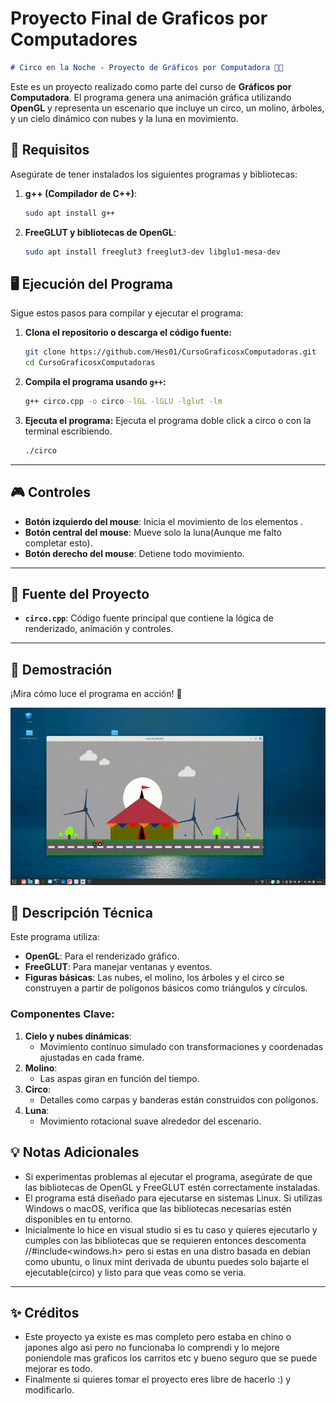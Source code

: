# Proyecto Final de Graficos por Computadores


```markdown
# Circo en la Noche - Proyecto de Gráficos por Computadora 🎪🌙
```
Este es un proyecto realizado como parte del curso de **Gráficos por Computadora**. El programa genera una animación gráfica utilizando **OpenGL** y representa un escenario que incluye un circo, un molino, árboles, y un cielo dinámico con nubes y la luna en movimiento.


## 🚀 Requisitos

Asegúrate de tener instalados los siguientes programas y bibliotecas:

1. **g++ (Compilador de C++)**:
   ```bash
   sudo apt install g++
   ```
2. **FreeGLUT y bibliotecas de OpenGL**:
   ```bash
   sudo apt install freeglut3 freeglut3-dev libglu1-mesa-dev
   ```



## 🖥️ Ejecución del Programa

Sigue estos pasos para compilar y ejecutar el programa:

1. **Clona el repositorio o descarga el código fuente:**
   ```bash
   git clone https://github.com/Hes01/CursoGraficosxComputadoras.git
   cd CursoGraficosxComputadoras
   ```

2. **Compila el programa usando `g++`:**
   ```bash
   g++ circo.cpp -o circo -lGL -lGLU -lglut -lm
   ```

3. **Ejecuta el programa:**
   Ejecuta el programa doble click a circo o con la terminal escribiendo.
   ```bash
   ./circo
   ```

---

## 🎮 Controles

- **Botón izquierdo del mouse**: Inicia el movimiento de los elementos .
- **Botón central del mouse**: Mueve solo la luna(Aunque me falto completar esto).
- **Botón derecho del mouse**: Detiene todo movimiento.

---

## 📂 Fuente del Proyecto

- **`circo.cpp`**: Código fuente principal que contiene la lógica de renderizado, animación y controles.

---

## 🌟 Demostración

¡Mira cómo luce el programa en acción! 🎥

![Demostración del Programa](output.gif)


## 📝 Descripción Técnica

Este programa utiliza:
- **OpenGL**: Para el renderizado gráfico.
- **FreeGLUT**: Para manejar ventanas y eventos.
- **Figuras básicas**: Las nubes, el molino, los árboles y el circo se construyen a partir de polígonos básicos como triángulos y círculos.

### Componentes Clave:
1. **Cielo y nubes dinámicas**:
   - Movimiento continuo simulado con transformaciones y coordenadas ajustadas en cada frame.
2. **Molino**:
   - Las aspas giran en función del tiempo.
3. **Circo**:
   - Detalles como carpas y banderas están construidos con polígonos.
4. **Luna**:
   - Movimiento rotacional suave alrededor del escenario.


## 💡 Notas Adicionales

- Si experimentas problemas al ejecutar el programa, asegúrate de que las bibliotecas de OpenGL y FreeGLUT estén correctamente instaladas.
- El programa está diseñado para ejecutarse en sistemas Linux. Si utilizas Windows o macOS, verifica que las bibliotecas necesarias estén         disponibles en tu entorno.
- Inicialmente lo hice en visual studio si es tu caso y quieres ejecutarlo y cumples con las bibliotecas que se requieren entonces
  descomenta //#include<windows.h> pero si estas en una distro basada en debian como ubuntu, o linux mint derivada de ubuntu puedes solo bajarte   el ejecutable(circo) y listo para que veas como se veria.

---

## ✨ Créditos

- Este proyecto ya existe es mas completo pero estaba en chino o japones algo asi pero no funcionaba lo comprendi y lo mejore poniendole mas       graficos los carritos etc y bueno seguro que se puede mejorar es todo.
- Finalmente si quieres tomar el proyecto eres libre de hacerlo :) y modificarlo.
